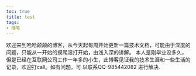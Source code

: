 ```yaml
---
toc: true
title: test
tags:
- 随笔
---
```

欢迎来到哈哈颠颠的博客，从今天起每周开始更新一篇技术文档，可能由于深度的问题，只能从一开始的摸爬滚打开始，由浅入深的讲解。
本人是刚毕业没多久，但是已经在互联网公司工作一年多的小生，此博客见证我的技术生涯和一些生活的记录，欢迎打call。如有问题，可
以联系QQ-985442082 进行解决.
